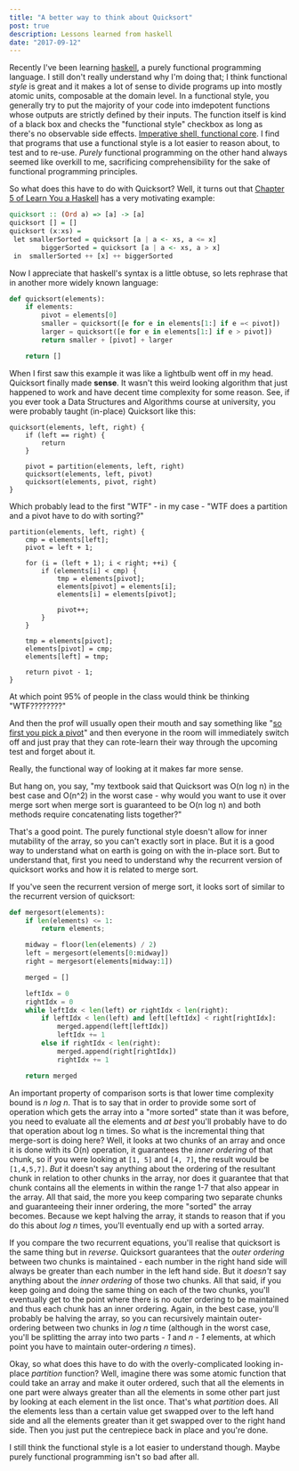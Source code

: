 ```yaml
---
title: "A better way to think about Quicksort"
post: true
description: Lessons learned from haskell
date: "2017-09-12"
---
```


Recently I've been learning [haskell](https://www.haskell.org), a purely functional programming language. I still don't really understand why I'm doing that; I think functional *style* is great and it makes a lot of sense to divide programs up into mostly atomic units, composable at the domain level. In a functional style, you generally try to put the majority of your code into imdepotent functions whose outputs are strictly defined by their inputs. The function itself is kind of a black box and checks the "functional style" checkbox as long as there's no observable side effects. [Imperative shell, functional core](https://www.destroyallsoftware.com/talks/boundaries). I find that programs that use a functional style is a lot easier to reason about, to test and to re-use. *Purely* functional programming on the other hand always seemed like overkill to me, sacrificing comprehensibility for the sake of functional programming principles.

So what does this have to do with Quicksort? Well, it turns out that [Chapter 5 of Learn You a Haskell](http://learnyouahaskell.com/recursion#quick-sort) has a very motivating example:

```hs
quicksort :: (Ord a) => [a] -> [a]  
quicksort [] = []  
quicksort (x:xs) =  
 let smallerSorted = quicksort [a | a <- xs, a <= x] 
        biggerSorted = quicksort [a | a <- xs, a > x] 
 in  smallerSorted ++ [x] ++ biggerSorted
```

Now I appreciate that haskell's syntax is a little obtuse, so lets rephrase that in another more widely known language:

```py
def quicksort(elements):
    if elements:
        pivot = elements[0]
        smaller = quicksort([e for e in elements[1:] if e =< pivot])
        larger = quicksort([e for e in elements[1:] if e > pivot])
        return smaller + [pivot] + larger

    return []
```

When I first saw this example it was like a lightbulb went off in my head. Quicksort finally made **sense**. It wasn't this weird looking algorithm that just happened to work and have decent time complexity for some reason. See, if you ever took a Data Structures and Algorithms course at university, you were probably taught (in-place) Quicksort like this:

```
quicksort(elements, left, right) {
    if (left == right) {
        return
    }

    pivot = partition(elements, left, right)
    quicksort(elements, left, pivot)
    quicksort(elements, pivot, right)
}
```

Which probably lead to the first "WTF" - in my case - "WTF does a partition and a pivot have to do with sorting?"

```
partition(elements, left, right) {
    cmp = elements[left];
    pivot = left + 1;

    for (i = (left + 1); i < right; ++i) {
        if (elements[i] < cmp) {
            tmp = elements[pivot];
            elements[pivot] = elements[i];
            elements[i] = elements[pivot];

            pivot++;
        }
    }

    tmp = elements[pivot];
    elements[pivot] = cmp;
    elements[left] = tmp;

    return pivot - 1;
}
```

At which point 95% of people in the class would think be thinking "WTF????????"

And then the prof will usually open their mouth and say something like "[so first you pick a pivot](https://xkcd.com/1185/)" and then everyone in the room will immediately switch off and just pray that they can rote-learn their way through the upcoming test and forget about it.

Really, the functional way of looking at it makes far more sense.

But hang on, you say, "my textbook said that Quicksort was O(n log n) in the best case and O(n^2) in the worst case - why would you want to use it over merge sort when merge sort is guaranteed to be O(n log n) and both methods require concatenating lists together?"

That's a good point. The purely functional style doesn't allow for inner mutability of the array, so you can't exactly sort in place. But it is a good way to understand what on earth is going on with the in-place sort. But to understand that, first you need to understand why the recurrent version of quicksort works and how it is related to merge sort.

If you've seen the recurrent version of merge sort, it looks sort of similar to the recurrent version of quicksort:

```py
def mergesort(elements):
    if len(elements) <= 1:
        return elements;

    midway = floor(len(elements) / 2)
    left = mergesort(elements[0:midway])
    right = mergesort(elements[midway:1])

    merged = []

    leftIdx = 0
    rightIdx = 0
    while leftIdx < len(left) or rightIdx < len(right):
        if leftIdx < len(left) and left[leftIdx] < right[rightIdx]:
            merged.append(left[leftIdx])
            leftIdx += 1
        else if rightIdx < len(right):
            merged.append(right[rightIdx])
            rightIdx += 1

    return merged
```

An important property of comparison sorts is that lower time complexity bound is _n log n_. That is to say that in order to provide some sort of operation which gets the array into a "more sorted" state than it was before, you need to evaluate all the elements and *at best* you'll probably have to do that operation about log n times. So what is the incremental thing that merge-sort is doing here? Well, it looks at two chunks of an array and once it is done with its O(n) operation, it guarantees the *inner ordering* of that chunk, so if you were looking at `[1, 5]` and `[4, 7]`, the result would be `[1,4,5,7]`. *But* it doesn't say anything about the ordering of the resultant chunk in relation to other chunks in the array, nor does it guarantee that that chunk contains all the elements in within the range 1-7 that also appear in the array. All that said, the more you keep comparing two separate chunks and guaranteeing their inner ordering, the more "sorted" the array becomes. Because we kept halving the array, it stands to reason that if you do this about _log n_ times, you'll eventually end up with a sorted array.

If you compare the two recurrent equations, you'll realise that quicksort is the same thing but in *reverse*. Quicksort guarantees that the *outer ordering* between two chunks is maintained - each number in the right hand side will always be greater than each number in the left hand side. But it *doesn't* say anything about the *inner ordering* of those two chunks. All that said, if you keep going and doing the same thing on each of the two chunks, you'll eventually get to the point where there is no outer ordering to be maintained and thus each chunk has an inner ordering. Again, in the best case, you'll probably be halving the array, so you can recursively maintain outer-ordering between two chunks in *log n* time (although in the worst case, you'll be splitting the array into two parts - _1_ and _n - 1_ elements, at which point you have to maintain outer-ordering *n* times).

Okay, so what does this have to do with the overly-complicated looking in-place *partition* function? Well, imagine there was some atomic function that could take an array and make it outer ordered, such that all the elements in one part were always greater than all the elements in some other part just by looking at each element in the list once. That's what *partition* does. All the elements less than a certain value get swapped over to the left hand side and all the elements greater than it get swapped over to the right hand side. Then you just put the centrepiece back in place and you're done.

I still think the functional style is a lot easier to understand though. Maybe purely functional programming isn't so bad after all.
